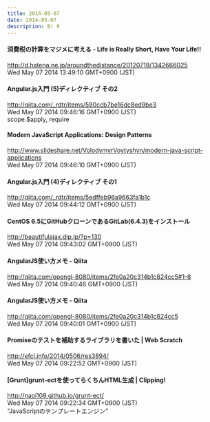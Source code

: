 ```yaml
---
title: 2014-05-07
date: 2014-05-07
description: B! 9
---
```


#### 消費税の計算をマジメに考える - Life is Really Short, Have Your Life!!
http://d.hatena.ne.jp/aroundthedistance/20120719/1342666025<br>
Wed May 07 2014 13:49:10 GMT+0900 (JST)<br>


#### Angular.js入門 (5)ディレクティブ その2
http://qiita.com/_rdtr/items/590ccb7be16dc8ed9be3<br>
Wed May 07 2014 09:46:16 GMT+0900 (JST)<br>
scope.$apply, require


#### Modern JavaScript Applications: Design Patterns
http://www.slideshare.net/VolodymyrVoytyshyn/modern-java-script-applications<br>
Wed May 07 2014 09:46:10 GMT+0900 (JST)<br>


#### Angular.js入門 (4)ディレクティブ その1
http://qiita.com/_rdtr/items/5edffeb96a9663fa1b1c<br>
Wed May 07 2014 09:44:12 GMT+0900 (JST)<br>


#### CentOS 6.5にGitHubクローンであるGitLab(6.4.3)をインストール
http://beautifulajax.dip.jp/?p=130<br>
Wed May 07 2014 09:43:02 GMT+0900 (JST)<br>


#### AngularJS使い方メモ - Qiita
http://qiita.com/opengl-8080/items/2fe0a20c314b1c824cc5#1-8<br>
Wed May 07 2014 09:40:46 GMT+0900 (JST)<br>


#### AngularJS使い方メモ - Qiita
http://qiita.com/opengl-8080/items/2fe0a20c314b1c824cc5<br>
Wed May 07 2014 09:40:01 GMT+0900 (JST)<br>


####                 Promiseのテストを補助するライブラリを書いた | Web Scratch            
http://efcl.info/2014/0506/res3894/<br>
Wed May 07 2014 09:22:52 GMT+0900 (JST)<br>


#### [Grunt]grunt-ectを使ってらくちんHTML生成 |  Clipping!
http://naoi109.github.io/grunt-ect/<br>
Wed May 07 2014 09:22:34 GMT+0900 (JST)<br>
“JavaScriptのテンプレートエンジン”


